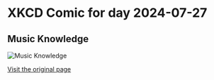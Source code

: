 
# XKCD Comic for day 2024-07-27

## Music Knowledge

![Music Knowledge](https://imgs.xkcd.com/comics/music_knowledge.png "When Guitar Hero 2 comes out I'll have fresh conversational material for MONTHS.")

[Visit the original page](https://xkcd.com/132/)
